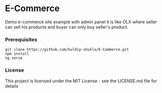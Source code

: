 # E-Commerce
 Demo e-commerce site example with admin panel it is like OLX where seller can sell his products and buyer can only buy seller's product.

### Prerequisites
```
git clone https://github.com/kuldip-shukla/E-Commerce.git
npm install
ng serve
```

### License
This project is licensed under the MIT License - see the LICENSE.md file for details
